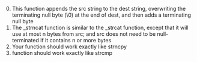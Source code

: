 0. This function appends the src string to the dest string, overwriting the terminating null byte (\0) at the end of dest, and then adds a terminating null byte
1. The _strncat function is similar to the _strcat function, except that
it will use at most n bytes from src; and
src does not need to be null-terminated if it contains n or more bytes
2. Your function should work exactly like strncpy
3. function should work exactly like strcmp
